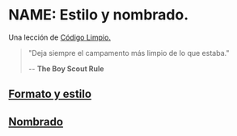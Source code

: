 # NAME: Estilo y nombrado.
Una lección de [Código Limpio.](https://github.com/BitAdemy/CleanCode)

> "Deja siempre el campamento más limpio de lo que estaba."
>
> -- **The Boy Scout Rule**

## [Formato y estilo](./format.md)

## [Nombrado](./names.md)